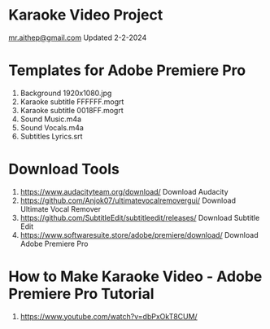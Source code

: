 # Karaoke Video Project
mr.aithep@gmail.com Updated 2-2-2024

# Templates for Adobe Premiere Pro
1. Background 1920x1080.jpg
2. Karaoke subtitle FFFFFF.mogrt
3. Karaoke subtitle 0018FF.mogrt
4. Sound Music.m4a
5. Sound Vocals.m4a
6. Subtitles Lyrics.srt

# Download Tools
1. https://www.audacityteam.org/download/ Download Audacity
2. https://github.com/Anjok07/ultimatevocalremovergui/ Download Ultimate Vocal Remover
3. https://github.com/SubtitleEdit/subtitleedit/releases/ Download Subtitle Edit
4. https://www.softwaresuite.store/adobe/premiere/download/ Download Adobe Premiere Pro

# How to Make Karaoke Video - Adobe Premiere Pro Tutorial
1. https://www.youtube.com/watch?v=dbPxOkT8CUM/
